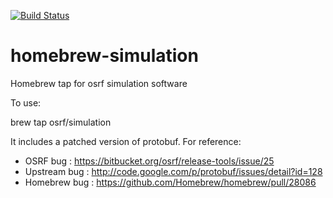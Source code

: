[![Build Status](https://travis-ci.org/osrf/homebrew-simulation.svg?branch=master)](https://travis-ci.org/osrf/homebrew-simulation)

homebrew-simulation
===================

Homebrew tap for osrf simulation software

To use:

brew tap osrf/simulation

It includes a patched version of protobuf. For reference:

 * OSRF bug     : https://bitbucket.org/osrf/release-tools/issue/25
 * Upstream bug : http://code.google.com/p/protobuf/issues/detail?id=128
 * Homebrew bug : https://github.com/Homebrew/homebrew/pull/28086
